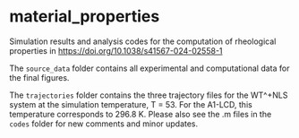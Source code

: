 # material_properties

Simulation results and analysis codes for the computation of rheological properties in https://doi.org/10.1038/s41567-024-02558-1

The `source_data` folder contains all experimental and computational data for the final figures.

The `trajectories` folder contains the three trajectory files for the WT^+NLS system at the simulation temperature, T = 53. For the A1-LCD, this temperature corresponds to 296.8 K. Please also see the .m files in the `codes` folder for new comments and minor updates.
